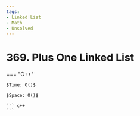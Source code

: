 ```yaml
---
tags:
- Linked List
- Math
- Unsolved
---
```



# 369. Plus One Linked List

=== "C++"

    $Time: O()$

    $Space: O()$

    ``` c++
    ```
